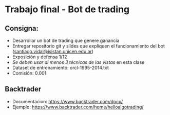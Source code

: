 # Trabajo final - Bot de trading
## Consigna:
- Desarrollar un bot de trading que genere ganancia
- Entregar repositorio git y slides que expliquen el funcionamiento del bot (santiago.vidal@isistan.unicen.edu.ar)
- Exposición y defensa 1/12 
- *Se deben usar al menos 3 técnicas de las vistas* en esta clase
- Dataset de entrenamiento: orcl-1995-2014.txt
- Comisión: 0.001

## Backtrader
- Documentacion: https://www.backtrader.com/docu/
- Ejemplo: https://www.backtrader.com/home/helloalgotrading/
